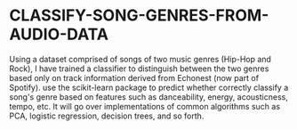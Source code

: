 # CLASSIFY-SONG-GENRES-FROM-AUDIO-DATA
Using a dataset comprised of songs of two music genres (Hip-Hop and Rock), I have trained a classifier to distinguish between the two genres based only on track information derived from Echonest (now part of Spotify). use the scikit-learn package to predict whether  correctly classify a song's genre based on features such as danceability, energy, acousticness, tempo, etc. It will go over implementations of common algorithms such as PCA, logistic regression, decision trees, and so forth.
